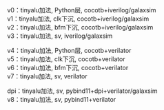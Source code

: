 v0：tinyalu加法, Python层, cocotb+iverilog/galaxsim  
v1：tinyalu加法, clk下沉, cocotb+iverilog/galaxsim  
v2：tinyalu加法, bfm下沉, cocotb+iverilog/galaxsim  
v3：tinyalu加法, sv, iverilog/galaxsim  

v4：tinyalu加法, Python层, cocotb+verilator  
v5：tinyalu加法, clk下沉, cocotb+verilator  
v6：tinyalu加法, bfm下沉, cocotb+verilator  
v7：tinyalu加法, sv, verilator  

dpi：tinyalu加法, sv, pybind11+dpi+verilator/galaxsim  
v8：tinyalu加法, sv, pybind11+verilator  
